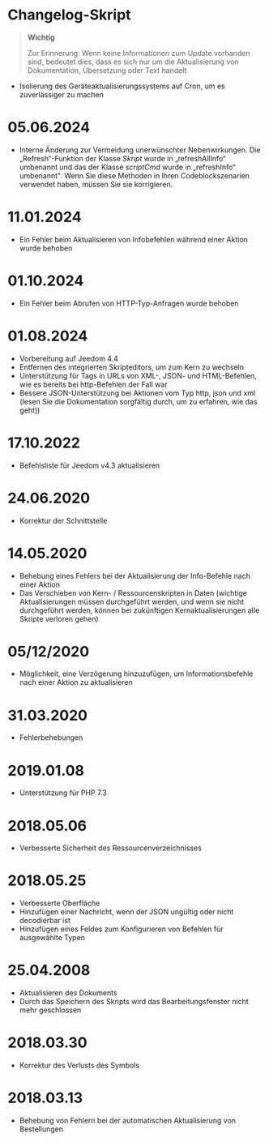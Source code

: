 # Changelog-Skript

>**Wichtig**
>
>Zur Erinnerung: Wenn keine Informationen zum Update vorhanden sind, bedeutet dies, dass es sich nur um die Aktualisierung von Dokumentation, Übersetzung oder Text handelt

- Isolierung des Geräteaktualisierungssystems auf Cron, um es zuverlässiger zu machen

# 05.06.2024

- Interne Änderung zur Vermeidung unerwünschter Nebenwirkungen. Die „Refresh“-Funktion der Klasse *Skript* wurde in „refreshAllInfo“ umbenannt und das der Klasse *scriptCmd* wurde in „refreshInfo“ umbenannt". Wenn Sie diese Methoden in Ihren Codeblockszenarien verwendet haben, müssen Sie sie korrigieren.

# 11.01.2024

- Ein Fehler beim Aktualisieren von Infobefehlen während einer Aktion wurde behoben

# 01.10.2024

- Ein Fehler beim Abrufen von HTTP-Typ-Anfragen wurde behoben

# 01.08.2024

- Vorbereitung auf Jeedom 4.4
- Entfernen des integrierten Skripteditors, um zum Kern zu wechseln
- Unterstützung für Tags in URLs von XML-, JSON- und HTML-Befehlen, wie es bereits bei http-Befehlen der Fall war
- Bessere JSON-Unterstützung bei Aktionen vom Typ http, json und xml (lesen Sie die Dokumentation sorgfältig durch, um zu erfahren, wie das geht))

# 17.10.2022

- Befehlsliste für Jeedom v4.3 aktualisieren

# 24.06.2020

- Korrektur der Schnittstelle

# 14.05.2020

- Behebung eines Fehlers bei der Aktualisierung der Info-Befehle nach einer Aktion
- Das Verschieben von Kern- / Ressourcenskripten in Daten (wichtige Aktualisierungen müssen durchgeführt werden, und wenn sie nicht durchgeführt werden, können bei zukünftigen Kernaktualisierungen alle Skripte verloren gehen)

# 05/12/2020

- Möglichkeit, eine Verzögerung hinzuzufügen, um Informationsbefehle nach einer Aktion zu aktualisieren

# 31.03.2020

- Fehlerbehebungen

# 2019.01.08

- Unterstützung für PHP 7.3

# 2018.05.06

- Verbesserte Sicherheit des Ressourcenverzeichnisses

# 2018.05.25

- Verbesserte Oberfläche
- Hinzufügen einer Nachricht, wenn der JSON ungültig oder nicht decodierbar ist
- Hinzufügen eines Feldes zum Konfigurieren von Befehlen für ausgewählte Typen

# 25.04.2008

- Aktualisieren des Dokuments
- Durch das Speichern des Skripts wird das Bearbeitungsfenster nicht mehr geschlossen

# 2018.03.30

- Korrektur des Verlusts des Symbols

# 2018.03.13

- Behebung von Fehlern bei der automatischen Aktualisierung von Bestellungen
